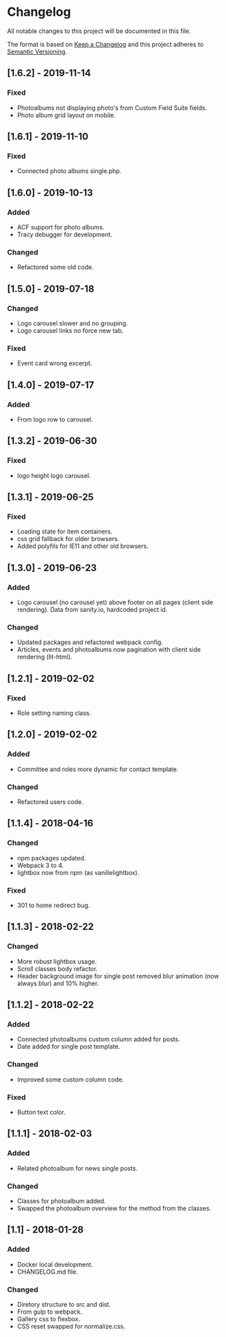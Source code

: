 # Changelog
All notable changes to this project will be documented in this file.

The format is based on [Keep a Changelog](http://keepachangelog.com/en/1.0.0/)
and this project adheres to [Semantic Versioning](http://semver.org/spec/v2.0.0.html).

## [1.6.2] - 2019-11-14
### Fixed
- Photoalbums not displaying photo's from Custom Field Suite fields.
- Photo album grid layout on mobile.

## [1.6.1] - 2019-11-10
### Fixed
- Connected photo albums single.php.

## [1.6.0] - 2019-10-13
### Added
- ACF support for photo albums.
- Tracy debugger for development.

### Changed
- Refactored some old code.

## [1.5.0] - 2019-07-18
### Changed
- Logo carousel slower and no grouping.
- Logo carousel links no force new tab.

### Fixed
- Event card wrong excerpt.

## [1.4.0] - 2019-07-17
### Added
- From logo row to carousel.

## [1.3.2] - 2019-06-30
### Fixed
- logo height logo carousel.

## [1.3.1] - 2019-06-25
### Fixed
- Loading state for item containers.
- css grid fallback for older browsers.
- Added polyfils for IE11 and other old browsers.

## [1.3.0] - 2019-06-23
### Added
- Logo carousel (no carousel yet) above footer on all pages (client side rendering). Data from sanity.io, hardcoded project id.

### Changed
- Updated packages and refactored webpack config.
- Articles, events and photoalbums now pagination with client side rendering (lit-html).

## [1.2.1] - 2019-02-02
### Fixed
- Role setting naming class.

## [1.2.0] - 2019-02-02
### Added
- Committee and roles more dynamic for contact template.

### Changed
- Refactored users code.

## [1.1.4] - 2018-04-16
### Changed
- npm packages updated.
- Webpack 3 to 4.
- lightbox now from npm (as vanillelightbox).

### Fixed
- 301 to home redirect bug.

## [1.1.3] - 2018-02-22
### Changed
- More robust lightbox usage.
- Scroll classes body refactor.
- Header background image for single post removed blur animation (now always blur) and 10% higher.

## [1.1.2] - 2018-02-22
### Added
- Connected photoalbums custom column added for posts.
- Date added for single post template.

### Changed
- Improved some custom column code.

### Fixed
- Button text color.

## [1.1.1] - 2018-02-03
### Added
- Related photoalbum for news single posts.

### Changed
- Classes for photoalbum added.
- Swapped the photoalbum overview for the method from the classes.

## [1.1] - 2018-01-28
### Added
- Docker local development.
- CHANGELOG.md file.

### Changed
- Diretory structure to src and dist.
- From gulp to webpack.
- Gallery css to flexbox.
- CSS reset swapped for normalize.css.